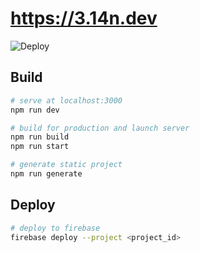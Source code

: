 # https://3.14n.dev

![Deploy](https://github.com/luizfelipefb/3.14n.dev/workflows/Deploy/badge.svg)

## Build

```bash
# serve at localhost:3000
npm run dev

# build for production and launch server
npm run build
npm run start

# generate static project
npm run generate
```

## Deploy

```bash
# deploy to firebase
firebase deploy --project <project_id>
```
